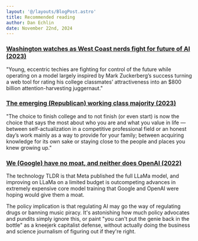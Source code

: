 ```yaml
---
layout: '@/layouts/BlogPost.astro'
title: Recommended reading
author: Dan Echlin
date: November 22nd, 2024
---
```


### [Washington watches as West Coast nerds fight for future of AI (2023)](https://www.politico.com/news/2023/11/20/washington-watches-as-west-coast-nerds-fight-for-future-of-ai-00128155)

"Young, eccentric techies are fighting for control of the future while operating on a model largely inspired by Mark Zuckerberg’s success turning a web tool for rating his college classmates’ attractiveness into an $800 billion attention-harvesting juggernaut."

### [The emerging (Republican) working class majority (2023)](https://www.politico.com/news/magazine/2023/11/04/new-republican-party-working-class-coalition-00122822) 

"The choice to finish college and to not finish (or even start) is now the choice that says the most about who you are and what you value in life — between self-actualization in a competitive professional field or an honest day’s work mainly as a way to provide for your family; between acquiring knowledge for its own sake or staying close to the people and places you knew growing up."

### [We (Google) have no moat, and neither does OpenAI (2022)](https://news.ycombinator.com/item?id=35813322)

The technology TLDR is that Meta published the full LLaMa model, and improving on LLaMa on a limited budget is outcompeting advances in extremely expensive core model training that Google and OpenAI were hoping would give them a moat.

The policy implication is that regulating AI may go the way of regulating drugs or banning music piracy. It's astonishing how much policy advocates and pundits simply ignore this, or paint "you can't put the genie back in the bottle" as a kneejerk capitalist defense, without actually doing the business and science journalism of figuring out if they're right.

